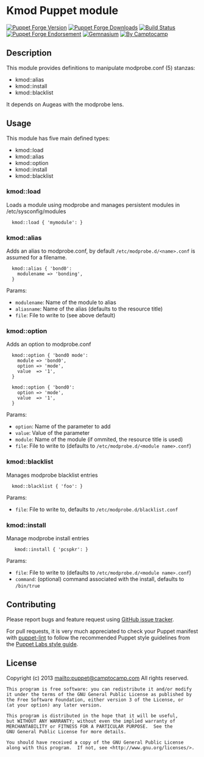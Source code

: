 # Kmod Puppet module

[![Puppet Forge Version](http://img.shields.io/puppetforge/v/camptocamp/kmod.svg)](https://forge.puppetlabs.com/camptocamp/kmod)
[![Puppet Forge Downloads](http://img.shields.io/puppetforge/dt/camptocamp/kmod.svg)](https://forge.puppetlabs.com/camptocamp/kmod)
[![Build Status](https://img.shields.io/travis/camptocamp/puppet-kmod/master.svg)](https://travis-ci.org/camptocamp/puppet-kmod)
[![Puppet Forge Endorsement](https://img.shields.io/puppetforge/e/camptocamp/kmod.svg)](https://forge.puppetlabs.com/camptocamp/kmod)
[![Gemnasium](https://img.shields.io/gemnasium/camptocamp/puppet-kmod.svg)](https://gemnasium.com/camptocamp/puppet-kmod)
[![By Camptocamp](https://img.shields.io/badge/by-camptocamp-fb7047.svg)](http://www.camptocamp.com)

## Description

This module provides definitions to manipulate modprobe.conf (5) stanzas:

 * kmod::alias
 * kmod::install
 * kmod::blacklist

It depends on Augeas with the modprobe lens.

## Usage

This module has five main defined types:

  * kmod::load
  * kmod::alias
  * kmod::option
  * kmod::install
  * kmod::blacklist


### kmod::load

Loads a module using modprobe and manages persistent modules in /etc/sysconfig/modules

```puppet
  kmod::load { 'mymodule': }
```

### kmod::alias

Adds an alias to modprobe.conf, by default `/etc/modprobe.d/<name>.conf` is assumed for a filename.

```puppet
  kmod::alias { 'bond0':
    modulename => 'bonding',
  }
```

Params:
* `modulename`: Name of the module to alias
* `aliasname`: Name of the alias (defaults to the resource title)
* `file`: File to write to (see above default)

### kmod::option

Adds an option to modprobe.conf

```puppet
  kmod::option { 'bond0 mode':
    module => 'bond0',
    option => 'mode',
    value  => '1',
  }

  kmod::option { 'bond0':
    option => 'mode',
    value  => '1',
  }
```

Params:
* `option`: Name of the parameter to add
* `value`: Value of the parameter
* `module`: Name of the module (if ommited, the resource title is used)
* `file`: File to write to (defaults to `/etc/modprobe.d/<module name>.conf`)

### kmod::blacklist

Manages modprobe blacklist entries 

```puppet
  kmod::blacklist { 'foo': }
```

Params:
* `file`: File to write to, defaults to `/etc/modprobe.d/blacklist.conf`

### kmod::install

Manage modprobe install entries

```puppet
   kmod::install { 'pcspkr': }
```

Params:
* `file`: File to write to (defaults to `/etc/modprobe.d/<module name>.conf`)
* `command`: (optional) command associated with the install, defaults to `/bin/true`



## Contributing

Please report bugs and feature request using [GitHub issue
tracker](https://github.com/camptocamp/puppet-kmod/issues).

For pull requests, it is very much appreciated to check your Puppet manifest
with [puppet-lint](https://github.com/camptocamp/puppet-kmod/issues) to follow the recommended Puppet style guidelines from the
[Puppet Labs style guide](http://docs.puppetlabs.com/guides/style_guide.html).

## License

Copyright (c) 2013 <mailto:puppet@camptocamp.com> All rights reserved.

    This program is free software: you can redistribute it and/or modify
    it under the terms of the GNU General Public License as published by
    the Free Software Foundation, either version 3 of the License, or
    (at your option) any later version.
    
    This program is distributed in the hope that it will be useful,
    but WITHOUT ANY WARRANTY; without even the implied warranty of
    MERCHANTABILITY or FITNESS FOR A PARTICULAR PURPOSE.  See the
    GNU General Public License for more details.
    
    You should have received a copy of the GNU General Public License
    along with this program.  If not, see <http://www.gnu.org/licenses/>.

